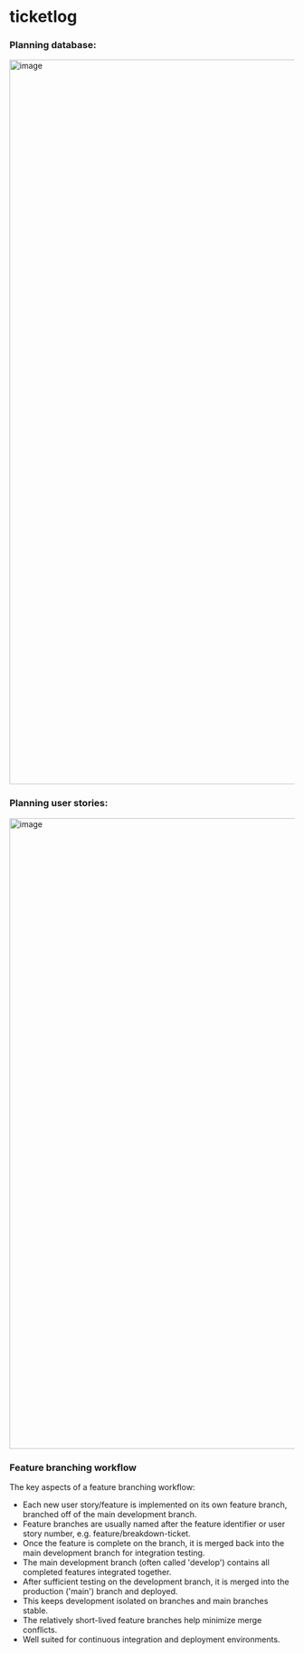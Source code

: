 # ticketlog

### Planning database:
<img width="1280" alt="image" src="https://github.com/rgulza01/ticketlog/assets/56838325/96180406-9ca6-430c-9204-7d18e479b3cb">

### Planning user stories:
<img width="1114" alt="image" src="https://github.com/rgulza01/ticketlog/assets/56838325/0bf089df-e059-4ab4-af8f-2e6aa9722f56">

### Feature branching workflow
The key aspects of a feature branching workflow:

- Each new user story/feature is implemented on its own feature branch, branched off of the main development branch.
- Feature branches are usually named after the feature identifier or user story number, e.g. feature/breakdown-ticket.
- Once the feature is complete on the branch, it is merged back into the main development branch for integration testing.
- The main development branch (often called 'develop') contains all completed features integrated together.
- After sufficient testing on the development branch, it is merged into the production ('main') branch and deployed.
- This keeps development isolated on branches and main branches stable.
- The relatively short-lived feature branches help minimize merge conflicts.
- Well suited for continuous integration and deployment environments.
